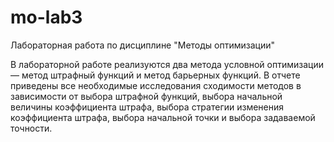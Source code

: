 # mo-lab3
Лабораторная работа по дисциплине "Методы оптимизации"

В лабораторной работе реализуются два метода условной оптимизации — метод штрафный функций и метод барьерных функций. 
В отчете приведены все необходимые исследования сходимости методов в зависимости от выбора штрафной функций, выбора начальной величины коэффициента штрафа, выбора стратегии изменения коэффициента штрафа, выбора начальной точки и выбора задаваемой точности. 
